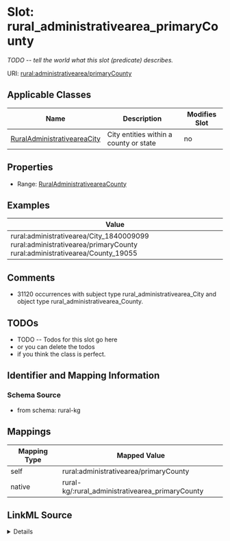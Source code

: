 

# Slot: rural_administrativearea_primaryCounty


_TODO -- tell the world what this slot (predicate) describes._





URI: [rural:administrativearea/primaryCounty](http://sail.ua.edu/ruralkg/administrativearea/primaryCounty)



<!-- no inheritance hierarchy -->





## Applicable Classes

| Name | Description | Modifies Slot |
| --- | --- | --- |
| [RuralAdministrativeareaCity](../classes/RuralAdministrativeareaCity.md) | City entities within a county or state |  no  |







## Properties

* Range: [RuralAdministrativeareaCounty](../classes/RuralAdministrativeareaCounty.md)






## Examples

| Value |
| --- |
| rural:administrativearea/City_1840009099 rural:administrativearea/primaryCounty rural:administrativearea/County_19055 |

## Comments

* 31120 occurrences with subject type rural_administrativearea_City and object type rural_administrativearea_County.

## TODOs

* TODO -- Todos for this slot go here
* or you can delete the todos
* if you think the class is perfect.

## Identifier and Mapping Information







### Schema Source


* from schema: rural-kg




## Mappings

| Mapping Type | Mapped Value |
| ---  | ---  |
| self | rural:administrativearea/primaryCounty |
| native | rural-kg/:rural_administrativearea_primaryCounty |




## LinkML Source

<details>
```yaml
name: rural_administrativearea_primaryCounty
description: TODO -- tell the world what this slot (predicate) describes.
todos:
- TODO -- Todos for this slot go here
- or you can delete the todos
- if you think the class is perfect.
comments:
- 31120 occurrences with subject type rural_administrativearea_City and object type
  rural_administrativearea_County.
examples:
- value: rural:administrativearea/City_1840009099 rural:administrativearea/primaryCounty
    rural:administrativearea/County_19055
from_schema: rural-kg
rank: 1000
slot_uri: rural:administrativearea/primaryCounty
alias: rural_administrativearea_primaryCounty
domain_of:
- rural_administrativearea_City
range: rural_administrativearea_County

```
</details>